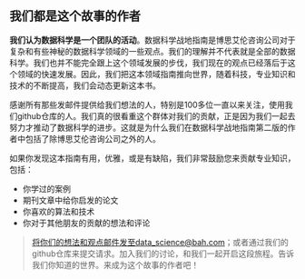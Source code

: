 ## 我们都是这个故事的作者

__我们认为数据科学是一个团队的活动__。数据科学战地指南是博思艾伦咨询公司对于复杂和有些神秘的数据科学领域的一些观点。我们的理解并不代表就是全部的数据科学。我们也并不能完全跟上这个领域发展的步伐，我们现在的观点已经落后于这个领域的快速发展。因此，我们把这本领域指南推向世界，随着科技，专业知识和技术的不断提高，我们会动态更新这本书。

感谢所有那些发邮件提供给我们想法的人，特别是100多位一直以来关注，使用我们github仓库的人。我们真的很看重这个群体对我们的贡献，正是因为我们一起去努力才推动了数据科学的进步。这就是为什么我们在数据科学战地指南第二版的作者中包括了除博思艾伦咨询公司之外的人。

如果你发现这本指南有用，优雅，或是有缺陷，我们非常鼓励您来贡献专业知识，包括：

- 你学过的案例
- 期刊文章中给你启发的论文
- 你喜欢的算法和技术
- 你对于其他朋友的贡献的想法和评论

> 将你们的想法和观点邮件发至data_science@bah.com；或者通过我们的github仓库来提交请求。加入我们的讨论，和我们一起开启这段旅程。告诉我们你知道的世界。来成为这个故事的作者吧！

<br/>